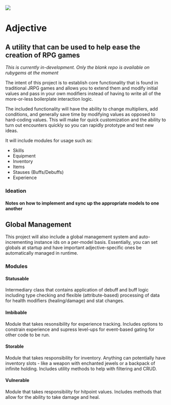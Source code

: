 ![](https://i.ibb.co/vLkwSgy/adjective-logo1.png)

# Adjective
## A utility that can be used to help ease the creation of RPG games

_This is currently in-development. Only the blank repo is available on rubygems at the moment_

The intent of this project is to establish core functionality that is found in traditional JRPG games and allows you to extend them and modify initial values and pass in your own modifiers instead of having to write all of the more-or-less boilerplate interaction logic. 

The included functionality will have the ability to change multipliers, add conditions, and generally save time by modifying values as opposed to hard-coding values. This will make for quick customization and the ability to turn out encounters quickly so you can rapidly prototype and test new ideas.

It will include modules for usage such as:
 - Skills
 - Equipment
 - Inventory
 - Items
 - Stauses (Buffs/Debuffs)
 - Experience
 
### Ideation
#### Notes on how to implement and sync up the appropriate models to one another
   
## Global Management
This project will also include a global management system and auto-incrementing instance ids on a per-model basis. Essentially, you can set globals at startup and have important adjective-specific ones be automatically managed in runtime.

### Modules
#### Statusable
Intermediary class that contains application of debuff and buff logic including type checking and flexible (attribute-based) processing of data for health modifiers (healing/damage) and stat changes.

#### Imbibable
Module that takes resonsibility for experience tracking. Includes options to constrain experience and supress level-ups for event-based gating for other code to be run. 

#### Storable
Module that takes responsibility for inventory. Anything can potentially have inventory slots - like a weapon with enchanted jewels or a backpack of infinite holding. Includes utility methods to help with filtering and CRUD.

#### Vulnerable
Module that takes responsibility for hitpoint values. Includes methods that allow for the ability to take damage and heal. 

